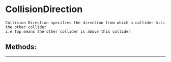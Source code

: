 # CollisionDirection 
 ```
 Collision Direction specifies the direction from which a collider hits the other collider
i.e Top means the other collider is above this collider 
```
## Methods: 
--- 